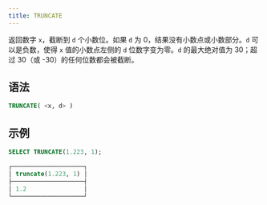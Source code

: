 ```yaml
---
title: TRUNCATE
---
```


返回数字 `x`，截断到 `d` 个小数位。如果 `d` 为 0，结果没有小数点或小数部分。`d` 可以是负数，使得 `x` 值的小数点左侧的 `d` 位数字变为零。`d` 的最大绝对值为 30；超过 30（或 -30）的任何位数都会被截断。

## 语法

```sql
TRUNCATE( <x, d> )
```

## 示例

```sql
SELECT TRUNCATE(1.223, 1);

┌────────────────────┐
│ truncate(1.223, 1) │
├────────────────────┤
│ 1.2                │
└────────────────────┘
```